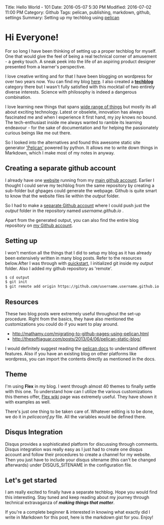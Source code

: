 Title: Hello World - 101
Date: 2016-05-07 5:30 PM
Modified: 2016-07-02 11:00 PM
Category: Github
Tags: pelican, publishing, markdown, github, settings
Summary: Setting up my techblog using [pelican](https://docs.getpelican.com/en/) 


# Hi Everyone!

For so long I have been thinking of setting up a proper techblog for myself. One that would give the feel of being a real technical corner of amusement - a geeky touch. A sneak peek into the life of an aspiring product designer presented from a learner's perspective.

I love creative writing and for that I have been blogging on wordpress for over two years now. You can find my blog [here](https://thevindicatedaxiom.wordpress.com). I also created a [**techblog**](https://thevindicatedaxiom.wordpress.com/category/techblog) category there but I wasn't fully satisfied with this mocktail of two entirely diverse interests. Science with philosophy is indeed a dangerous combination. 

I love learning new things that spans [wide range of things](https://about.me/chandan_sinha) but mostly its all about exciting technology. Latest or obselete, innovation has always fascinated me and when I experience it first hand, my joy knows no bound. The tech-enthusiast inside me always wanted to ramble its learning endeavour - for the sake of documentation and for helping the passionately curious beings like me out there.

So I looked into the alternatives and found this awesome static site generator ['Pelican'](http://getpelican.com/) powered by python. It allows me to write down things in Markdown, which I make most of my notes in anyway.

## Creating a separate github account

I already have one [website](https://mechanicalcoder.github.io) running from my [main github account](https://github.com/mechanicalcoder). Earlier I thought I could serve my techblog from the same repository by creating a sub-folder but ghpages could generate the webpage. Github is quite smart to know that the website files lie within the <i>output</i> folder.

So I had to make a [separate Github account](https://github.com/mechandansinha) where I could push just the <i>output</i> folder in the repository named <i> username.github.io </i>.

Apart from the generated output, you can also find the entire blog repository on [my Github account](https://github.com/mechandansinha/Techblog.git).

## Setting up

I won't mention all the things that I did to setup my blog as it has already been extensively written in many blog posts. Refer to the resources below.After I was through with [quickstart](docs.getpelican.com/en/3.6.3/quickstart.html), I initialized git inside my <i>output</i> folder. Also I added my github repository as 'remote'.

```sh
$ cd output
$ git init
$ git remote add origin https://github.com/username.username.github.io.git
```
## Resources

These two blog posts were extremely useful throughout the set-up procedure. Right from the basics, they have also mentioned the customizations you could do if you want to play around. 

- http://mathamy.com/migrating-to-github-pages-using-pelican.html
- http://thesoftjaguar.com/posts/2013/04/06/pelican-static-blog/

I would definitely suggest reading the [pelican docs](http://docs.getpelican.com/) to understand different features. Also if you have an existing blog on other platforms like wordpress, you can import the contents directly as mentioned in the docs.

## Theme

I'm using **Flex** in my blog. I went through almost 40 themes to finally settle with this one. To understand how can I utilize the various customizations this themes offer, [Flex wiki](https://github.com/alexandrevicenzi/Flex/wiki) page was extremely useful. They have shown it with examples as well. 

There's just one thing to be taken care of. Whatever editing is to be done, we do it in <i>pelicaconf.py</i> file. All the variables would be defined there.

## Disqus Integration

Disqus provides a sophisticated platform for discussing through comments. Disqus integration was really easy as I just had to create one disqus account and follow their procedures to create a channel for my website. Then you just have to include your disqus sitename (this can't be changed afterwards) under DISQUS_SITENAME in the configuration file.

## Let's get started

I am really excited to finally have a separate techblog. Hope you would find this interesting. Stay tuned and keep reading about my journey through technical extravaganza of **_making things that matter_**.

If you're a complete beginner & interested in knowing what exactly did I write in Markdown for this post, here is the markdown gist for you. Enjoy!

<script src="https://gist.github.com/MechanicalCoder/576c2f2e33f6abd758d97dbf7ae35fa9.js"></script>
